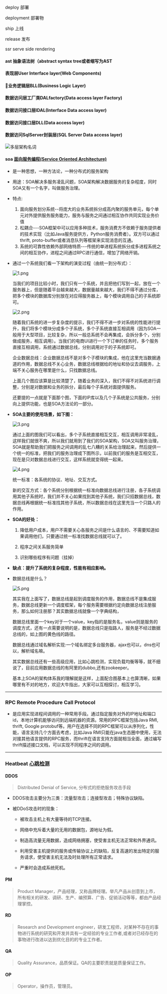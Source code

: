 [面向服务编程(Service Oriented Architecture)]:https://www.cnblogs.com/renzhitian/p/6853289.html "面向服务编程"

deploy 部署

deployment 部署物

ship 上线

release 发布

ssr serve side rendering



#### ast 抽象语法树（abstract syntax tree或者缩写为AST

#### 表现层User Interface layer(Web Components)

#### 业务逻辑层BLL(Business Logic Layer)

#### 数据访问层工厂类DALfactory(Data access layer Factory)

#### 数据访问接口层IDAL(Interface Data access layer)

#### 数据访问接口层DLL(Data access layer)

#### 数据访问SqlServer封装层(SQL Server Data access layer)

![多层架构名词](./imgs/名词记录/1.png)

#### soa [面向服务编程(Service Oriented Architecture)]

- 是一种思想，一种方法论，一种分布式的服务架构

- 用途：SOA解决多服务凌乱问题，SOA架构解决数据服务的复杂程度，同时SOA又有一个名字，叫做服务治理。

- 特点:
    1. 面向服务划分系统--将庞大的业务系统拆分成高内聚的服务单元，每个单元对外提供服务服务能力，服务与服务之间通过相互协作共同实现业务价值
    2. 松耦合---SOA框架中可以应用多种技术，服务消费方不依赖于服务提供者的技术实现（比如Java服务提供方，Python服务消费者）。双方可以通过thrift, proto-buffer或者消息队列等框架来实现消息的互通。
    3. 系统的可靠性依赖外部网络特质---传统的单进程系统拆分成多进程系统之间的相互协作，进程之间通过RPC进行通信，增加了网络开销。

- 通过一个系统我们看一下架构的演变过程（由统一到分布式）：

    ![1.png](./imgs/soa/1.png)

    当我们的项目比较小时，我们只有一个系统，并且把他们写到一起，放在一个服务器上，但是随着平台越来越大，数据量越来越大，我们不得不通过分库，把多个模块的数据库分别放在对应得服务器上，每个模块调用自己的子系统即可。

    ![2.png](./imgs/soa/2.png)

    随着我们系统的进一步复杂度的提示，我们不得不进一步对系统的性能进行提升，我们将多个模块分成多个子系统，多个子系统直接互相调用（因为SOA一般用于大型项目，比较复杂，所以一般总系统不会再集成，会拆分多个，分别做成服务，相互调用）。当我们的电商UI进行一个下订单的任务时，多个服务直接互相调用，系统通过数据总线，分别调用对于的子系统即可。

    企业数据总线：企业数据总线不是对多个子模块的集成，他在这里充当数据通道的作用，数据总线不关心业务，数据总线根据给的地址和协议去调服务，上端不关心服务在哪里是什么，只找数据总线。

    上面几个图应该算是比较清楚了，随着业务的深入，我们不得不对系统进行调整，分别是对数据和业务的拆分，最后每个子系统对面提供服务。

    还要提的一点就是下面那个图，下面的IP库以及几个子系统是公共服务，分别向上提供功能，也是SOA方法论的一部分。

- **SOA主要的使用场景，如下图：**

    ![3.png](./imgs/soa/3.png)

    通过上面的图我们可以看出，多个子系统直接相互交互，相互调用非常凌乱，这样我们就很不爽，所以我们就用到了我们的SOA架构，SOA又叫服务治理，SOA就是帮助我们把服务之间调用的乱七八糟的关系给治理起来，然后提供一个统一的标准，把我们的服务治理成下图所示，以前我们的服务是互相交互，现在是只对数据总线进行交互，这样系统就变得统一起来。

    ![4.png](./imgs/soa/4.png)

    统一标准：各系统的协议、地址、交互方式。

    新的交互方式：各个系统分别根据统一标准向数据总线进行注册，各子系统调用其他子系统时，我们并不关心如果找到其他子系统，我们只招数据总线，数据总线再根据统一标准找其他子系统，所以数据总线在这里充当一个只路人的作用。

- **SOA的好处：**

    1. 降低用户成本，用户不需要关心各服务之间是什么语言的、不需要知道如果调用他们，只要通过统一标准找数据总线就可以了。

    2. 程序之间关系服务简单

    3. 识别哪些程序有问题（挂掉）

- **缺点：提升了系统的复杂程度，性能有相应影响。**

- 数据总线是什么？

    ![5.png](./imgs/soa/5.png)

    其实我在上面写了，数据总线是起到调度服务的作用，数据总线不是集成服务，数据总线更新一个调度框架，每个服务需要根据约定向数据总线注册服务，那么如何注册那？其实数据总线就像一个字典结构，

    数据总线里面一个key对于一个value，key指的是服务名，value则是服务的调度方式，还有一点需要说明的是，数据总线只是指路人，服务是不经过数据总线的，如上图的黄色线的路径。

    数据总线通过域名解析实现:一个域名绑定多台服务器，ajax也可以，dns也可以，解析域名嘛。

    其实数据总线还有一些高级应用，比如心跳检测，实现负载均衡等等，就不细说了，目前应用数据总线的有阿里的dubbo,还有zookeeper。

    基本上SOA的架构体系我的理解就是这样，上面配合图基本上也算清晰，如果哪里有不对的地方，欢迎大牛指出，大家可以互相探讨，相互学习。

<hr>

### RPC  Remote Procedure Call Protocol
- 是应用实现进程间调用的一种常用手段。通过指定服务对外的IP地址和端口id，本地计算机能够访问到远端机器的资源。常用的RPC框架包括Java RMI, thrift, Google protobuf等。用户在选择不同的RPC框架可以从序列化，性能，语言支持几个方面去考虑，比如Java RMI只能在java生态圈中使用，无法对接其他语言提供的RPC服务，而thrift在语言支持方面就相当全面，通过编写thrift描述接口文档，可以实现不同程序之间的调用。

<hr>

[心跳检测]:https '心跳检测'

### Heatbeat [心跳检测]


#### DDOS

> Distributed Denial of Service, 分布式的拒绝服务攻击手段

- DDOS攻击主要分为三类：流量型攻击；连接型攻击；特殊协议缺陷。

- 被DDoS攻击时的现象：

  - 被攻击主机上有大量等待的TCP连接。

  - 网络中充斥着大量的无用的数据包，源地址为假。

  - 制造高流量无用数据，造成网络拥塞，使受害主机无法正常和外界通讯。

  - 利用受害主机提供的服务或传输协议上的缺陷，反复高速的发出特定的服务请求，使受害主机无法及时处理所有正常请求。

  - 严重时会造成系统死机。


#### PM
> Product Manager，产品经理，又称品牌经理。举凡产品从创意到上市，所有相关的研发、调研、生产、编预算、广告、促销活动等等，都由产品经理掌控。

#### RD
> Research and Development engineer，研发工程师，对某种不存在的事物进行系统的研究和开发并具有一定经验的专业工作者,或者对已经存在的事物进行改进以达到优化目的的专业工作者。

#### QA
> Quality Assurance，品质保证。QA的主要职责就是质量保证工作。

#### OP
> Operator，操作员，管理员。